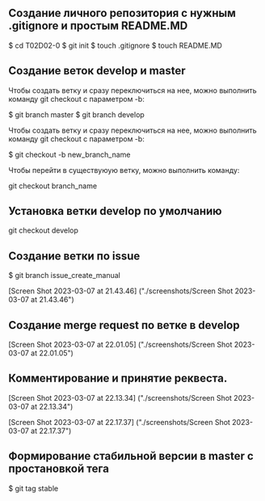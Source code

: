 
## Создание личного репозитория с нужным .gitignore и простым README.MD

$ cd T02D02-0
$ git init
$ touch .gitignore
$ touch README.MD

## Создание веток develop и master



Чтобы создать ветку и сразу переключиться на нее, можно выполнить команду git checkout с параметром -b:

$ git branch master
$ git branch develop

Чтобы создать ветку и сразу переключиться на нее, можно выполнить команду git checkout с параметром -b:

$ git checkout -b new_branch_name

Чтобы перейти в существуюую ветку, можно выполнить команду:

git checkout branch_name



## Установка ветки develop по умолчанию

git checkout develop



## Создание ветки по issue

$ git branch issue_create_manual

[Screen Shot 2023-03-07 at 21.43.46] ("./screenshots/Screen Shot 2023-03-07 at 21.43.46")



## Создание merge request по ветке в develop


[Screen Shot 2023-03-07 at 22.01.05] ("./screenshots/Screen Shot 2023-03-07 at 22.01.05")


## Комментирование и принятие реквеста.

[Screen Shot 2023-03-07 at 22.13.34] ("./screenshots/Screen Shot 2023-03-07 at 22.13.34")

[Screen Shot 2023-03-07 at 22.17.37] ("./screenshots/Screen Shot 2023-03-07 at 22.17.37")


## Формирование стабильной версии в master с простановкой тега

$ git tag stable


